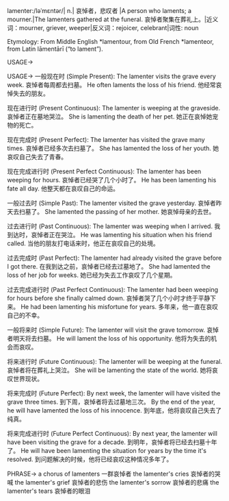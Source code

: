 lamenter:/ləˈmɛntər/| n.| 哀悼者，悲叹者 |A person who laments; a mourner.|The lamenters gathered at the funeral. 哀悼者聚集在葬礼上。|近义词：mourner, griever, weeper|反义词：rejoicer, celebrant|词性: noun

Etymology:
From Middle English *lamentour, from Old French *lamenteor, from Latin lāmentārī (“to lament”).

USAGE->

USAGE->
一般现在时 (Simple Present):
The lamenter visits the grave every week.  哀悼者每周都去扫墓。
He often laments the loss of his friend. 他经常哀悼失去的朋友。


现在进行时 (Present Continuous):
The lamenter is weeping at the graveside. 哀悼者正在墓地哭泣。
She is lamenting the death of her pet. 她正在哀悼她宠物的死亡。


现在完成时 (Present Perfect):
The lamenter has visited the grave many times. 哀悼者已经多次去扫墓了。
She has lamented the loss of her youth. 她哀叹自己失去了青春。


现在完成进行时 (Present Perfect Continuous):
The lamenter has been weeping for hours. 哀悼者已经哭了几个小时了。
He has been lamenting his fate all day. 他整天都在哀叹自己的命运。


一般过去时 (Simple Past):
The lamenter visited the grave yesterday. 哀悼者昨天去扫墓了。
She lamented the passing of her mother. 她哀悼母亲的去世。


过去进行时 (Past Continuous):
The lamenter was weeping when I arrived. 我到达时，哀悼者正在哭泣。
He was lamenting his situation when his friend called. 当他的朋友打电话来时，他正在哀叹自己的处境。


过去完成时 (Past Perfect):
The lamenter had already visited the grave before I got there. 在我到达之前，哀悼者已经去过墓地了。
She had lamented the loss of her job for weeks. 她已经为失去工作哀叹了几个星期。


过去完成进行时 (Past Perfect Continuous):
The lamenter had been weeping for hours before she finally calmed down.  哀悼者哭了几个小时才终于平静下来。
He had been lamenting his misfortune for years. 多年来，他一直在哀叹自己的不幸。


一般将来时 (Simple Future):
The lamenter will visit the grave tomorrow. 哀悼者明天将去扫墓。
He will lament the loss of his opportunity. 他将为失去的机会而哀叹。


将来进行时 (Future Continuous):
The lamenter will be weeping at the funeral. 哀悼者将在葬礼上哭泣。
She will be lamenting the state of the world. 她将哀叹世界现状。


将来完成时 (Future Perfect):
By next week, the lamenter will have visited the grave three times. 到下周，哀悼者将去过墓地三次。
By the end of the year, he will have lamented the loss of his innocence. 到年底，他将哀叹自己失去了纯真。


将来完成进行时 (Future Perfect Continuous):
By next year, the lamenter will have been visiting the grave for a decade. 到明年，哀悼者将已经去扫墓十年了。
He will have been lamenting the situation for years by the time it's resolved. 到问题解决的时候，他将已经哀叹这种情况多年了。


PHRASE->
a chorus of lamenters  一群哀悼者
the lamenter's cries  哀悼者的哭喊
the lamenter's grief  哀悼者的悲伤
the lamenter's sorrow  哀悼者的悲痛
the lamenter's tears  哀悼者的眼泪
